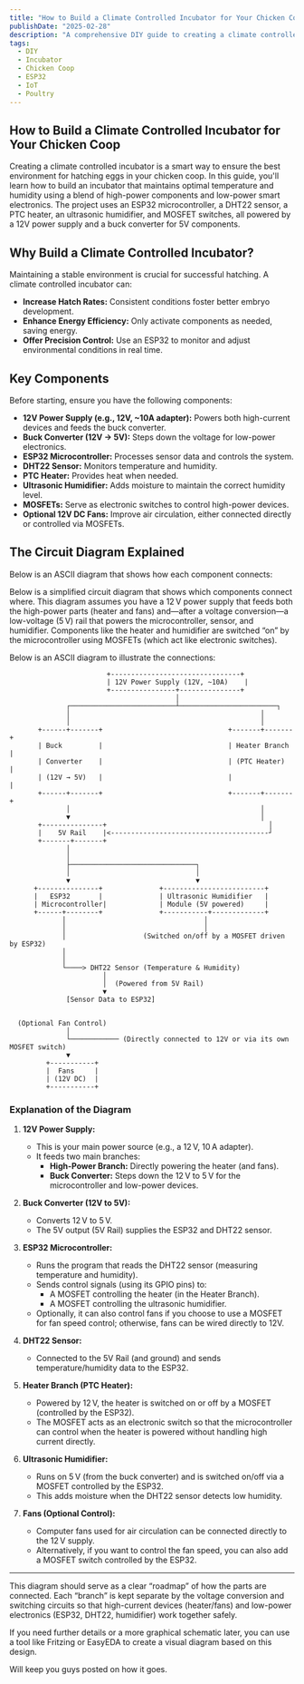 ```yaml
---
title: "How to Build a Climate Controlled Incubator for Your Chicken Coop"
publishDate: "2025-02-28"
description: "A comprehensive DIY guide to creating a climate controlled incubator for your chicken coop using ESP32, DHT22, PTC heater, ultrasonic humidifier, and MOSFETs."
tags:
  - DIY
  - Incubator
  - Chicken Coop
  - ESP32
  - IoT
  - Poultry
---
```


## How to Build a Climate Controlled Incubator for Your Chicken Coop

Creating a climate controlled incubator is a smart way to ensure the best environment for hatching eggs in your chicken coop. In this guide, you'll learn how to build an incubator that maintains optimal temperature and humidity using a blend of high-power components and low-power smart electronics. The project uses an ESP32 microcontroller, a DHT22 sensor, a PTC heater, an ultrasonic humidifier, and MOSFET switches, all powered by a 12V power supply and a buck converter for 5V components.

## Why Build a Climate Controlled Incubator?

Maintaining a stable environment is crucial for successful hatching. A climate controlled incubator can:

- **Increase Hatch Rates:** Consistent conditions foster better embryo development.
- **Enhance Energy Efficiency:** Only activate components as needed, saving energy.
- **Offer Precision Control:** Use an ESP32 to monitor and adjust environmental conditions in real time.

## Key Components

Before starting, ensure you have the following components:

- **12V Power Supply (e.g., 12V, ~10A adapter):** Powers both high-current devices and feeds the buck converter.
- **Buck Converter (12V → 5V):** Steps down the voltage for low-power electronics.
- **ESP32 Microcontroller:** Processes sensor data and controls the system.
- **DHT22 Sensor:** Monitors temperature and humidity.
- **PTC Heater:** Provides heat when needed.
- **Ultrasonic Humidifier:** Adds moisture to maintain the correct humidity level.
- **MOSFETs:** Serve as electronic switches to control high-power devices.
- **Optional 12V DC Fans:** Improve air circulation, either connected directly or controlled via MOSFETs.

## The Circuit Diagram Explained

Below is an ASCII diagram that shows how each component connects:

Below is a simplified circuit diagram that shows which components connect where. This diagram assumes you have a 12 V power supply that feeds both the high-power parts (heater and fans) and—after a voltage conversion—a low-voltage (5 V) rail that powers the microcontroller, sensor, and humidifier. Components like the heater and humidifier are switched “on” by the microcontroller using MOSFETs (which act like electronic switches).

Below is an ASCII diagram to illustrate the connections:

```plaintext
                        +--------------------------------+
                        | 12V Power Supply (12V, ~10A)    |
                        +----------------+---------------+
                                         │
              ┌──────────────────────────┴────────────────────────┐
              │                                               │
              │                                               │
       +------+-------+                               +-------+-------+
       | Buck         |                               | Heater Branch |
       | Converter    |                               | (PTC Heater)  |
       | (12V → 5V)   |                               |               |
       +------+-------+                               +-------+-------+
              │                                               │
              ▼                                               │
       +---------------+                                        │
       |    5V Rail    |<---------------------------------------┘
       +-------+-------+
              │
              │
              ├───────────────────────────────┐
              │                               │
              ▼                               ▼
      +---------------+              +-------------------------+
      |   ESP32       |              | Ultrasonic Humidifier   |
      | Microcontroller|             | Module (5V powered)     |
      +------+--------+              +-----------+-------------+
             │                                  │
             │                                  │
             │                   (Switched on/off by a MOSFET driven by ESP32)
             │
             │
             └────> DHT22 Sensor (Temperature & Humidity)
                       │
                       │  (Powered from 5V Rail)
                       ▼
              [Sensor Data to ESP32]
              
              
  (Optional Fan Control)
              │
              └──────────── (Directly connected to 12V or via its own MOSFET switch)
              ▼
         +-----------+
         |  Fans     |
         | (12V DC)  |
         +-----------+
```

### Explanation of the Diagram

1. **12V Power Supply:**  
   - This is your main power source (e.g., a 12 V, 10 A adapter).
   - It feeds two main branches:
     - **High-Power Branch:** Directly powering the heater (and fans).
     - **Buck Converter:** Steps down the 12 V to 5 V for the microcontroller and low-power devices.

2. **Buck Converter (12V to 5V):**  
   - Converts 12 V to 5 V.  
   - The 5V output (5V Rail) supplies the ESP32 and DHT22 sensor.

3. **ESP32 Microcontroller:**  
   - Runs the program that reads the DHT22 sensor (measuring temperature and humidity).
   - Sends control signals (using its GPIO pins) to:
     - A MOSFET controlling the heater (in the Heater Branch).
     - A MOSFET controlling the ultrasonic humidifier.
   - Optionally, it can also control fans if you choose to use a MOSFET for fan speed control; otherwise, fans can be wired directly to 12V.

4. **DHT22 Sensor:**  
   - Connected to the 5V Rail (and ground) and sends temperature/humidity data to the ESP32.

5. **Heater Branch (PTC Heater):**  
   - Powered by 12 V, the heater is switched on or off by a MOSFET (controlled by the ESP32).  
   - The MOSFET acts as an electronic switch so that the microcontroller can control when the heater is powered without handling high current directly.

6. **Ultrasonic Humidifier:**  
   - Runs on 5 V (from the buck converter) and is switched on/off via a MOSFET controlled by the ESP32.
   - This adds moisture when the DHT22 sensor detects low humidity.

7. **Fans (Optional Control):**  
   - Computer fans used for air circulation can be connected directly to the 12 V supply.
   - Alternatively, if you want to control the fan speed, you can also add a MOSFET switch controlled by the ESP32.

---

This diagram should serve as a clear “roadmap” of how the parts are connected. Each “branch” is kept separate by the voltage conversion and switching circuits so that high-current devices (heater/fans) and low-power electronics (ESP32, DHT22, humidifier) work together safely.

If you need further details or a more graphical schematic later, you can use a tool like Fritzing or EasyEDA to create a visual diagram based on this design.

Will keep you guys posted on how it goes.
